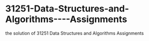 # 31251-Data-Structures-and-Algorithms----Assignments
the solution of 31251 Data Structures and Algorithms Assignments
